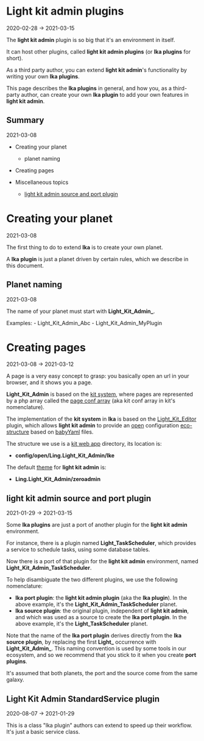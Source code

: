 Light kit admin plugins
=============
2020-02-28 -> 2021-03-15






The **light kit admin** plugin is so big that it's an environment in itself.

It can host other plugins, called **light kit admin plugins** (or **lka plugins** for short).


As a third party author, you can extend **light kit admin**'s functionality by writing your own **lka plugins**.


This page describes the **lka plugins** in general, and how you, as a third-party author, can create your own **lka plugin**
to add your own features in **light kit admin**.



Summary
------------
2021-03-08


- Creating your planet
    - planet naming
- Creating pages

- Miscellaneous topics
    - [light kit admin source and port plugin](#light-kit-admin-source-and-port-plugin) 





Creating your planet
=============
2021-03-08


The first thing to do to extend **lka** is to create your own planet.

A **lka plugin** is just a planet driven by certain rules, which we describe in this document.



Planet naming
---------
2021-03-08

The name of your planet must start with **Light_Kit_Admin_**.

Examples:
    - Light_Kit_Admin_Abc
    - Light_Kit_Admin_MyPlugin



Creating pages
==========
2021-03-08 -> 2021-03-12


A page is a very easy concept to grasp: you basically open an url in your browser, and it shows you a page.

**Light_Kit_Admin** is based on the [kit system](https://github.com/lingtalfi/Kit), where pages are represented by a php array called the [page conf array](https://github.com/lingtalfi/Kit#the-kit-configuration-array) (aka kit conf array in kit's nomenclature).


The implementation of the **kit system** in **lka** is based on the [Light_Kit_Editor](https://github.com/lingtalfi/Light_Kit_Editor) plugin, which allows **light kit admin** to provide an [open](https://github.com/lingtalfi/Light/blob/master/personal/mydoc/pages/design/open-vs-close-service-registration.md#the-open-registration) configuration [eco-structure](https://github.com/lingtalfi/Light/blob/master/personal/mydoc/pages/nomenclature.md#eco-structure)
based on [babyYaml](https://github.com/lingtalfi/BabyYaml) files.

The structure we use is a [kit web app](https://github.com/lingtalfi/Light_Kit_Editor/blob/master/doc/pages/conception-notes.md#the-kit-web-app) directory, its location is:

- **config/open/Ling.Light_Kit_Admin/lke**


The default [theme](https://github.com/lingtalfi/Light_Kit_Admin/blob/master/doc/pages/kit-theme.md) for **light kit admin** is: 

- **Ling.Light_Kit_Admin/zeroadmin**










light kit admin source and port plugin
-------------
2021-01-29 -> 2021-03-15


Some **lka plugins** are just a port of another plugin for the **light kit admin** environment.

For instance, there is a plugin named **Light_TaskScheduler**, which provides a service to schedule tasks, using some database tables.

Now there is a port of that plugin for the **light kit admin** environment, named **Light_Kit_Admin_TaskScheduler**.


To help disambiguate the two different plugins, we use the following nomenclature:


- **lka port plugin**: the **light kit admin plugin** (aka the **lka plugin**). In the above example, it's the **Light_Kit_Admin_TaskScheduler** planet.
- **lka source plugin**: the original plugin, independent of **light kit admin**, and which was used as a source to create the **lka port plugin**. In the above example, it's the **Light_TaskScheduler** planet.  


Note that the name of the **lka port plugin** derives directly from the **lka source plugin**, by replacing the first **Light_** occurrence with **Light_Kit_Admin_**.
This naming convention is used by some tools in our ecosystem, and so we recommend that you stick to it when you create **port plugins**.  


It's assumed that both planets, the port and the source come from the same galaxy.







Light Kit Admin StandardService plugin
----------
2020-08-07 -> 2021-01-29



This is a class "lka plugin" authors can extend to speed up their workflow.
It's just a basic service class.





